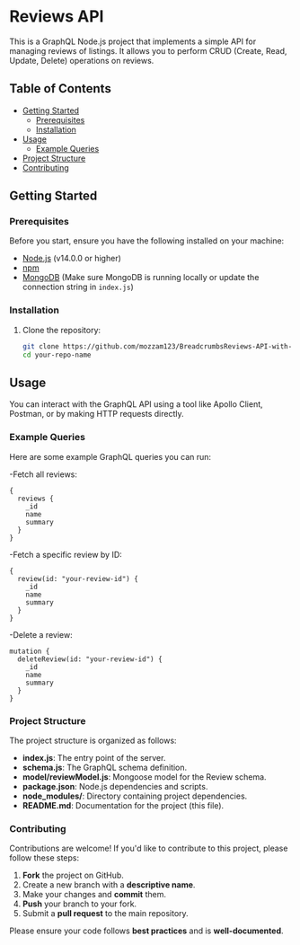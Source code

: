 # Reviews API

This is a GraphQL Node.js project that implements a simple API for managing reviews of listings. It allows you to perform CRUD (Create, Read, Update, Delete) operations on reviews.

## Table of Contents

- [Getting Started](#getting-started)
  - [Prerequisites](#prerequisites)
  - [Installation](#installation)
- [Usage](#usage)
  - [Example Queries](#example-queries)
- [Project Structure](#project-structure)
- [Contributing](#contributing)

## Getting Started

### Prerequisites

Before you start, ensure you have the following installed on your machine:

- [Node.js](https://nodejs.org/) (v14.0.0 or higher)
- [npm](https://www.npmjs.com/)
- [MongoDB](https://www.mongodb.com/) (Make sure MongoDB is running locally or update the connection string in `index.js`)

### Installation

1. Clone the repository:

   ```bash
   git clone https://github.com/mozzam123/BreadcrumbsReviews-API-with-GraphQL-and-MongoDB.git
   cd your-repo-name

## Usage
You can interact with the GraphQL API using a tool like Apollo Client, Postman, or by making HTTP requests directly.

### Example Queries
Here are some example GraphQL queries you can run:

-Fetch all reviews:
```
{
  reviews {
    _id
    name
    summary
  }
}

```

-Fetch a specific review by ID:
```
{
  review(id: "your-review-id") {
    _id
    name
    summary
  }
}

```

-Delete a review:
```
mutation {
  deleteReview(id: "your-review-id") {
    _id
    name
    summary
  }
}

```

### Project Structure

The project structure is organized as follows:

- **index.js**: The entry point of the server.
- **schema.js**: The GraphQL schema definition.
- **model/reviewModel.js**: Mongoose model for the Review schema.
- **package.json**: Node.js dependencies and scripts.
- **node_modules/**: Directory containing project dependencies.
- **README.md**: Documentation for the project (this file).

### Contributing

Contributions are welcome! If you'd like to contribute to this project, please follow these steps:

1. **Fork** the project on GitHub.
2. Create a new branch with a **descriptive name**.
3. Make your changes and **commit** them.
4. **Push** your branch to your fork.
5. Submit a **pull request** to the main repository.

Please ensure your code follows **best practices** and is **well-documented**.

